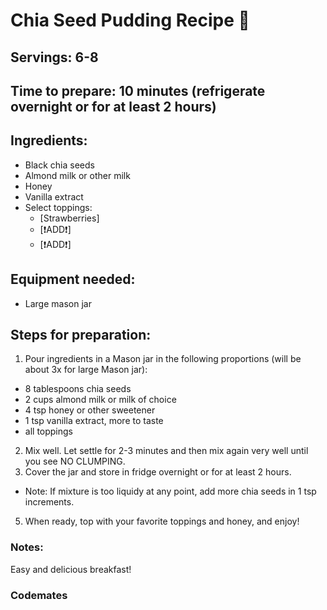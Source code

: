 # Chia Seed Pudding Recipe 🥣

## Servings: 6-8

## Time to prepare: 10 minutes (refrigerate overnight or for at least 2 hours)

## Ingredients:
- Black chia seeds
- Almond milk or other milk
- Honey
- Vanilla extract
- Select toppings:
  - [Strawberries]
  - [❗️ADD❗️]
  - [❗️ADD❗️]

## Equipment needed:
- Large mason jar

## Steps for preparation:
1. Pour ingredients in a Mason jar in the following proportions (will be about 3x for large Mason jar):
  - 8 tablespoons chia seeds
  - 2 cups almond milk or milk of choice
  - 4 tsp honey or other sweetener
  - 1 tsp vanilla extract, more to taste
  - all toppings
2. Mix well. Let settle for 2-3 minutes and then mix again very well until you see NO CLUMPING.
3. Cover the jar and store in fridge overnight or for at least 2 hours.
  - Note: If mixture is too liquidy at any point, add more chia seeds in 1 tsp increments.
5. When ready, top with your favorite toppings and honey, and enjoy!

### Notes:
Easy and delicious breakfast!

### Codemates #
